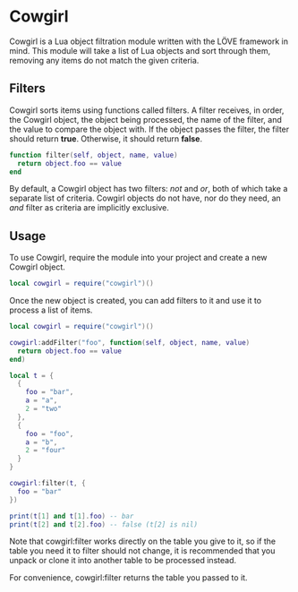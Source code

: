 Cowgirl
=======
Cowgirl is a Lua object filtration module written with the LÖVE framework in mind. This module will take a list of Lua objects and sort through them, removing any items do not match the given criteria.

## Filters ##
Cowgirl sorts items using functions called filters. A filter receives, in order, the Cowgirl object, the object being processed, the name of the filter, and the value to compare the object with. If the object passes the filter, the filter should return **true**. Otherwise, it should return **false**.

```Lua
function filter(self, object, name, value)
  return object.foo == value
end
```

By default, a Cowgirl object has two filters: *not* and *or*, both of which take a separate list of criteria. Cowgirl objects do not have, nor do they need, an *and* filter as criteria are implicitly exclusive.

## Usage ##
To use Cowgirl, require the module into your project and create a new Cowgirl object.
```Lua
local cowgirl = require("cowgirl")()
```

Once the new object is created, you can add filters to it and use it to process a list of items.
```Lua
local cowgirl = require("cowgirl")()

cowgirl:addFilter("foo", function(self, object, name, value)
  return object.foo == value
end)

local t = {
  {
    foo = "bar",
    a = "a",
    2 = "two"
  },
  {
    foo = "foo",
    a = "b",
    2 = "four"
  }
}

cowgirl:filter(t, {
  foo = "bar"
})

print(t[1] and t[1].foo) -- bar
print(t[2] and t[2].foo) -- false (t[2] is nil)
```

Note that cowgirl:filter works directly on the table you give to it, so if the table you need it to filter should not change, it is recommended that you unpack or clone it into another table to be processed instead.

For convenience, cowgirl:filter returns the table you passed to it.
